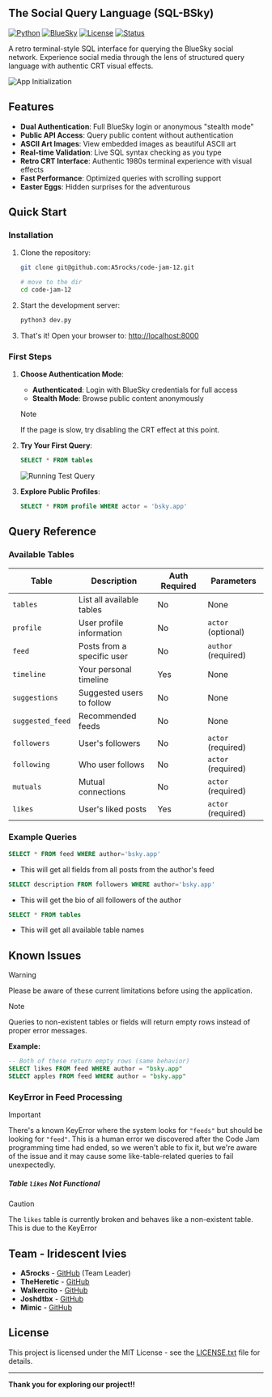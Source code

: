 ## The Social Query Language (SQL-BSky)

[![Python](https://img.shields.io/badge/Python-3.12+-blue.svg)](https://python.org)
[![BlueSky](https://img.shields.io/badge/BlueSky-AT_Protocol-00D4FF.svg)](https://bsky.app)
[![License](https://img.shields.io/badge/License-MIT-green.svg)](LICENSE.txt)
[![Status](https://img.shields.io/badge/Status-Active-brightgreen.svg)]()

A retro terminal-style SQL interface for querying the BlueSky social network. Experience social media through the lens of structured query language with authentic CRT visual effects.

![App Initialization](assets/Init_sql_app.gif)

## Features

- **Dual Authentication**: Full BlueSky login or anonymous "stealth mode"
- **Public API Access**: Query public content without authentication
- **ASCII Art Images**: View embedded images as beautiful ASCII art
- **Real-time Validation**: Live SQL syntax checking as you type
- **Retro CRT Interface**: Authentic 1980s terminal experience with visual effects
- **Fast Performance**: Optimized queries with scrolling support
- **Easter Eggs**: Hidden surprises for the adventurous

## Quick Start

### Installation

1. Clone the repository:
   ```bash
   git clone git@github.com:A5rocks/code-jam-12.git

   # move to the dir
   cd code-jam-12
   ```
2. Start the development server:
   ```bash
   python3 dev.py
   ```

3. That's it! Open your browser to: [http://localhost:8000](http://localhost:8000)

### First Steps

1. **Choose Authentication Mode**:
   - **Authenticated**: Login with BlueSky credentials for full access
   - **Stealth Mode**: Browse public content anonymously

   > [!NOTE]
   > If the page is slow, try disabling the CRT effect at this point.

2. **Try Your First Query**:
   ```sql
   SELECT * FROM tables
   ```

   ![Running Test Query](assets/run_test_query.gif)

3. **Explore Public Profiles**:
   ```sql
   SELECT * FROM profile WHERE actor = 'bsky.app'
   ```

## Query Reference

### Available Tables

| Table | Description | Auth Required | Parameters |
|-------|-------------|---------------|------------|
| `tables` | List all available tables | No | None |
| `profile` | User profile information | No | `actor` (optional) |
| `feed` | Posts from a specific user | No | `author` (required) |
| `timeline` | Your personal timeline | Yes | None |
| `suggestions` | Suggested users to follow | No | None |
| `suggested_feed` | Recommended feeds | No | None |
| `followers` | User's followers | No | `actor` (required) |
| `following` | Who user follows | No | `actor` (required) |
| `mutuals` | Mutual connections | No | `actor` (required) |
| `likes` | User's liked posts | Yes | `actor` (required) |

### Example Queries

```sql
SELECT * FROM feed WHERE author='bsky.app'
```
- This will get all fields from all posts from the author's feed

```sql
SELECT description FROM followers WHERE author='bsky.app'
```
- This will get the bio of all followers of the author

```sql
SELECT * FROM tables
```
- This will get all available table names

## Known Issues

> [!WARNING]  
> Please be aware of these current limitations before using the application.

> [!NOTE]  
> Queries to non-existent tables or fields will return empty rows instead of proper error messages.

**Example:**
```sql
-- Both of these return empty rows (same behavior)
SELECT likes FROM feed WHERE author = "bsky.app"
SELECT apples FROM feed WHERE author = "bsky.app"
```

### KeyError in Feed Processing  
> [!IMPORTANT]  
> There's a known KeyError where the system looks for `"feeds"` but should be looking for `"feed"`. This is a human error we discovered after the Code Jam programming time had ended, so we weren't able to fix it, but we're aware of the issue and it may cause some like-table-related queries to fail unexpectedly.

##### Table `likes` Not Functional
> [!CAUTION]
> The `likes` table is currently broken and behaves like a non-existent table. This is due to the KeyError
## Team - Iridescent Ivies

- **A5rocks** - [GitHub](https://github.com/A5rocks) (Team Leader)
- **TheHeretic** - [GitHub](https://github.com/DannyTheHeretic)
- **Walkercito** - [GitHub](https://github.com/Walkercito)
- **Joshdtbx** - [GitHub](https://github.com/giplgwm)
- **Mimic** - [GitHub](https://github.com/Drakariboo)

## License

This project is licensed under the MIT License - see the [LICENSE.txt](LICENSE.txt) file for details.

---

**Thank you for exploring our project!!**
